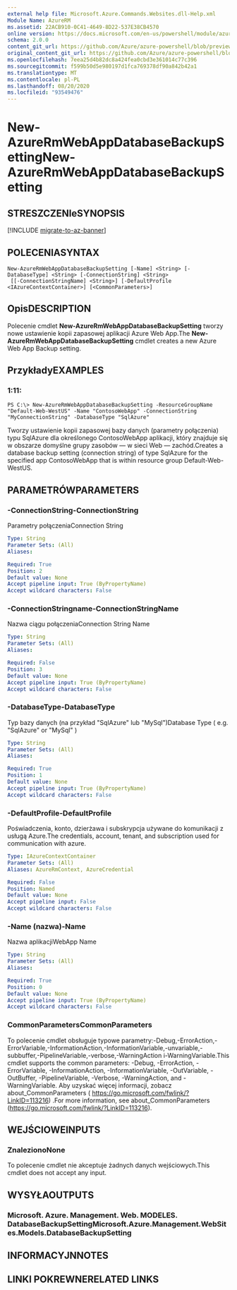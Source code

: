 ```yaml
---
external help file: Microsoft.Azure.Commands.Websites.dll-Help.xml
Module Name: AzureRM
ms.assetid: 22ACB910-0C41-4649-8D22-537E38CB4570
online version: https://docs.microsoft.com/en-us/powershell/module/azurerm.websites/new-azurermwebappdatabasebackupsetting
schema: 2.0.0
content_git_url: https://github.com/Azure/azure-powershell/blob/preview/src/ResourceManager/Websites/Commands.Websites/help/New-AzureRmWebAppDatabaseBackupSetting.md
original_content_git_url: https://github.com/Azure/azure-powershell/blob/preview/src/ResourceManager/Websites/Commands.Websites/help/New-AzureRmWebAppDatabaseBackupSetting.md
ms.openlocfilehash: 7eea25d4b82dc8a424fea0cbd3e361014c77c396
ms.sourcegitcommit: f599b50d5e980197d1fca769378df90a842b42a1
ms.translationtype: MT
ms.contentlocale: pl-PL
ms.lasthandoff: 08/20/2020
ms.locfileid: "93549476"
---
```

# <span data-ttu-id="b0cb4-101">New-AzureRmWebAppDatabaseBackupSetting</span><span class="sxs-lookup"><span data-stu-id="b0cb4-101">New-AzureRmWebAppDatabaseBackupSetting</span></span>

## <span data-ttu-id="b0cb4-102">STRESZCZENIe</span><span class="sxs-lookup"><span data-stu-id="b0cb4-102">SYNOPSIS</span></span>

[!INCLUDE [migrate-to-az-banner](../../includes/migrate-to-az-banner.md)]

## <span data-ttu-id="b0cb4-103">POLECENIA</span><span class="sxs-lookup"><span data-stu-id="b0cb4-103">SYNTAX</span></span>

```
New-AzureRmWebAppDatabaseBackupSetting [-Name] <String> [-DatabaseType] <String> [-ConnectionString] <String>
 [[-ConnectionStringName] <String>] [-DefaultProfile <IAzureContextContainer>] [<CommonParameters>]
```

## <span data-ttu-id="b0cb4-104">Opis</span><span class="sxs-lookup"><span data-stu-id="b0cb4-104">DESCRIPTION</span></span>
<span data-ttu-id="b0cb4-105">Polecenie cmdlet **New-AzureRmWebAppDatabaseBackupSetting** tworzy nowe ustawienie kopii zapasowej aplikacji Azure Web App.</span><span class="sxs-lookup"><span data-stu-id="b0cb4-105">The **New-AzureRmWebAppDatabaseBackupSetting** cmdlet creates a new Azure Web App Backup setting.</span></span>

## <span data-ttu-id="b0cb4-106">Przykłady</span><span class="sxs-lookup"><span data-stu-id="b0cb4-106">EXAMPLES</span></span>

### <span data-ttu-id="b0cb4-107">1:1</span><span class="sxs-lookup"><span data-stu-id="b0cb4-107">1:</span></span>
```
PS C:\> New-AzureRmWebAppDatabaseBackupSetting -ResourceGroupName "Default-Web-WestUS" -Name "ContosoWebApp" -ConnectionString "MyConnectionString" -DatabaseType "SqlAzure"
```

<span data-ttu-id="b0cb4-108">Tworzy ustawienie kopii zapasowej bazy danych (parametry połączenia) typu SqlAzure dla określonego ContosoWebApp aplikacji, który znajduje się w obszarze domyślne grupy zasobów — w sieci Web — zachód.</span><span class="sxs-lookup"><span data-stu-id="b0cb4-108">Creates a database backup setting (connection string) of type SqlAzure for the specified app ContosoWebApp that is within resource group Default-Web-WestUS.</span></span>

## <span data-ttu-id="b0cb4-109">PARAMETRÓW</span><span class="sxs-lookup"><span data-stu-id="b0cb4-109">PARAMETERS</span></span>

### <span data-ttu-id="b0cb4-110">-ConnectionString</span><span class="sxs-lookup"><span data-stu-id="b0cb4-110">-ConnectionString</span></span>
<span data-ttu-id="b0cb4-111">Parametry połączenia</span><span class="sxs-lookup"><span data-stu-id="b0cb4-111">Connection String</span></span>

```yaml
Type: String
Parameter Sets: (All)
Aliases: 

Required: True
Position: 2
Default value: None
Accept pipeline input: True (ByPropertyName)
Accept wildcard characters: False
```

### <span data-ttu-id="b0cb4-112">-ConnectionStringname</span><span class="sxs-lookup"><span data-stu-id="b0cb4-112">-ConnectionStringName</span></span>
<span data-ttu-id="b0cb4-113">Nazwa ciągu połączenia</span><span class="sxs-lookup"><span data-stu-id="b0cb4-113">Connection String Name</span></span>

```yaml
Type: String
Parameter Sets: (All)
Aliases: 

Required: False
Position: 3
Default value: None
Accept pipeline input: True (ByPropertyName)
Accept wildcard characters: False
```

### <span data-ttu-id="b0cb4-114">-DatabaseType</span><span class="sxs-lookup"><span data-stu-id="b0cb4-114">-DatabaseType</span></span>
<span data-ttu-id="b0cb4-115">Typ bazy danych (na przykład "SqlAzure" lub "MySql")</span><span class="sxs-lookup"><span data-stu-id="b0cb4-115">Database Type ( e.g. "SqlAzure" or "MySql" )</span></span>

```yaml
Type: String
Parameter Sets: (All)
Aliases: 

Required: True
Position: 1
Default value: None
Accept pipeline input: True (ByPropertyName)
Accept wildcard characters: False
```

### <span data-ttu-id="b0cb4-116">-DefaultProfile</span><span class="sxs-lookup"><span data-stu-id="b0cb4-116">-DefaultProfile</span></span>
<span data-ttu-id="b0cb4-117">Poświadczenia, konto, dzierżawa i subskrypcja używane do komunikacji z usługą Azure.</span><span class="sxs-lookup"><span data-stu-id="b0cb4-117">The credentials, account, tenant, and subscription used for communication with azure.</span></span>

```yaml
Type: IAzureContextContainer
Parameter Sets: (All)
Aliases: AzureRmContext, AzureCredential

Required: False
Position: Named
Default value: None
Accept pipeline input: False
Accept wildcard characters: False
```

### <span data-ttu-id="b0cb4-118">-Name (nazwa)</span><span class="sxs-lookup"><span data-stu-id="b0cb4-118">-Name</span></span>
<span data-ttu-id="b0cb4-119">Nazwa aplikacji</span><span class="sxs-lookup"><span data-stu-id="b0cb4-119">WebApp Name</span></span>

```yaml
Type: String
Parameter Sets: (All)
Aliases: 

Required: True
Position: 0
Default value: None
Accept pipeline input: True (ByPropertyName)
Accept wildcard characters: False
```

### <span data-ttu-id="b0cb4-120">CommonParameters</span><span class="sxs-lookup"><span data-stu-id="b0cb4-120">CommonParameters</span></span>
<span data-ttu-id="b0cb4-121">To polecenie cmdlet obsługuje typowe parametry:-Debug,-ErrorAction,-ErrorVariable,-InformationAction,-InformationVariable,-unvariable,-subbuffer,-PipelineVariable,-verbose,-WarningAction i-WarningVariable.</span><span class="sxs-lookup"><span data-stu-id="b0cb4-121">This cmdlet supports the common parameters: -Debug, -ErrorAction, -ErrorVariable, -InformationAction, -InformationVariable, -OutVariable, -OutBuffer, -PipelineVariable, -Verbose, -WarningAction, and -WarningVariable.</span></span> <span data-ttu-id="b0cb4-122">Aby uzyskać więcej informacji, zobacz about_CommonParameters ( https://go.microsoft.com/fwlink/?LinkID=113216) .</span><span class="sxs-lookup"><span data-stu-id="b0cb4-122">For more information, see about_CommonParameters (https://go.microsoft.com/fwlink/?LinkID=113216).</span></span>

## <span data-ttu-id="b0cb4-123">WEJŚCIOWE</span><span class="sxs-lookup"><span data-stu-id="b0cb4-123">INPUTS</span></span>

### <span data-ttu-id="b0cb4-124">Znaleziono</span><span class="sxs-lookup"><span data-stu-id="b0cb4-124">None</span></span>
<span data-ttu-id="b0cb4-125">To polecenie cmdlet nie akceptuje żadnych danych wejściowych.</span><span class="sxs-lookup"><span data-stu-id="b0cb4-125">This cmdlet does not accept any input.</span></span>

## <span data-ttu-id="b0cb4-126">WYSYŁA</span><span class="sxs-lookup"><span data-stu-id="b0cb4-126">OUTPUTS</span></span>

### <span data-ttu-id="b0cb4-127">Microsoft. Azure. Management. Web. MODELES. DatabaseBackupSetting</span><span class="sxs-lookup"><span data-stu-id="b0cb4-127">Microsoft.Azure.Management.WebSites.Models.DatabaseBackupSetting</span></span>

## <span data-ttu-id="b0cb4-128">INFORMACYJN</span><span class="sxs-lookup"><span data-stu-id="b0cb4-128">NOTES</span></span>

## <span data-ttu-id="b0cb4-129">LINKI POKREWNE</span><span class="sxs-lookup"><span data-stu-id="b0cb4-129">RELATED LINKS</span></span>

